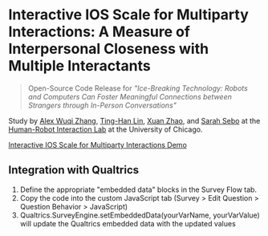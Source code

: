 # Interactive IOS Scale for Multiparty Interactions: A Measure of Interpersonal Closeness with Multiple Interactants

> Open-Source Code Release for 
> *"Ice-Breaking Technology: Robots and Computers Can Foster Meaningful Connections between Strangers through In-Person Conversations"* 

Study by [Alex Wuqi Zhang](mailto:alexwuqizhang@uchicago.edu), [Ting-Han Lin](mailto:tinghan@uchicago.edu), [Xuan Zhao](mailto:xuanzhao@stanford.edu), and [Sarah Sebo](mailto:sarahsebo@uchicago.edu) at the [Human-Robot Interaction Lab](https://hri.cs.uchicago.edu) at the University of Chicago.


[Interactive IOS Scale for Multiparty Interactions Demo](https://github.com/SeboLab/interactive_ios_scale/blob/main/IOS_task_demo.gif)

## Integration with Qualtrics 
1. Define the appropriate "embedded data" blocks in the Survey Flow tab. 
2. Copy the code into the custom JavaScript tab (Survey > Edit Question > Question Behavior > JavaScript)
3. Qualtrics.SurveyEngine.setEmbeddedData(yourVarName, yourVarValue) will update the Qualtrics embedded data with the updated values
